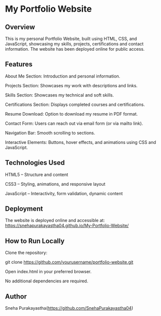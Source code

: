 # My Portfolio Website

## Overview

This is my personal Portfolio Website, built using HTML, CSS, and JavaScript, showcasing my skills, projects, certifications and contact information. The website has been deployed online for public access.

## Features

About Me Section: Introduction and personal information.

Projects Section: Showcases my work with descriptions and links.

Skills Section: Showcases my technical and soft skills.

Certifications Section: Displays completed courses and certifications.

Resume Download: Option to download my resume in PDF format.

Contact Form: Users can reach out via email form (or via mailto link).

Navigation Bar: Smooth scrolling to sections.

Interactive Elements: Buttons, hover effects, and animations using CSS and JavaScript.

## Technologies Used

HTML5 – Structure and content

CSS3 – Styling, animations, and responsive layout

JavaScript – Interactivity, form validation, dynamic content

## Deployment

The website is deployed online and accessible at:
https://snehapurakayastha04.github.io/My-Portfolio-Website/

## How to Run Locally

Clone the repository:

git clone https://github.com/yourusername/portfolio-website.git


Open index.html in your preferred browser.

No additional dependencies are required.


## Author

Sneha Purakayastha(https://github.com/SnehaPurakayastha04)

